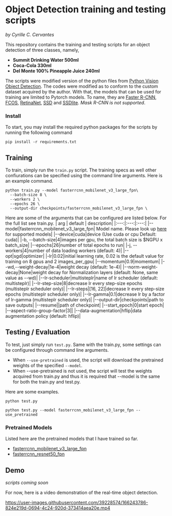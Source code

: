 # Object Detection training and testing scripts
*by Cyrille C. Cervantes*

This repository contains the training and testing scripts for an object detection of three classes, namely,
- **Summit Drinking Water 500ml**
- **Coca-Cola 330ml** 
- **Del Monte 100% Pineapple Juice 240ml**

The scripts were modified version of the python files from [Python Vision Object Detection](https://github.com/pytorch/vision/tree/main/references/detection). The codes were modified as to conform to the custom dataset acquired by the author. With that, the models that can be used for training are limited to Pytorch models. To name, they are [Faster R-CNN](https://arxiv.org/abs/1506.01497), [FCOS](https://arxiv.org/abs/1904.01355), [RetinaNet](https://arxiv.org/abs/1708.02002), [SSD](https://arxiv.org/abs/1512.02325) and [SSDlite](https://arxiv.org/abs/1801.04381). *Mask R-CNN is not supported*.


### Install
To start, you may install the required python packages for the scripts by running the following command
```
pip install -r requirements.txt
```
## Training
To train, simply run the ```train.py``` script. The training specs as well other confiurations can be specified using the command line arguments. Here is an example command.
```
python train.py --model fasterrcnn_mobilenet_v3_large_fpn\
  --batch-size 8 \
  --workers 2 \
  --epochs 26 \
  --output-dir checkpoints/fasterrcnn_mobilenet_v3_large_fpn \
```
Here are some of the arguments that can be configured are listed below. For the full list see train.py.
| arg | default | description|
|:---:|:---:|:---:|
|--model|fasterrcnn_mobilenet_v3_large_fpn| Model name. Please look up [here](https://pytorch.org/vision/stable/models.html#object-detection-instance-segmentation-and-person-keypoint-detection) for supported models|
|--device|cuda|device (Use cuda or cpu Default: cuda)|
|-b, --batch-size|4|images per gpu, the total batch size is $NGPU x batch_size|
|--epochs|26|number of total epochs to run|
|-j, --workers|4|number of data loading workers (default: 4)|
|--opt|sgd|optimizer|
|-lr|0.02|initial learning rate, 0.02 is the default value for training on 8 gpus and 2 images_per_gpu|
|--momentum|0.9|momentum|
|--wd,--weight-decay|1e-4|weight decay (default: 1e-4)|
|--norm-weight-decay|None|weight decay for Normalization layers (default: None, same value as --wd)|
|--lr-scheduler|multisteplr|name of lr scheduler (default: multisteplr)|
|--lr-step-size|8|decrease lr every step-size epochs (multisteplr scheduler only)|
|--lr-steps|[16, 22]|decrease lr every step-size epochs (multisteplr scheduler only)|
|--lr-gamma|0.1|decrease lr by a factor of lr-gamma (multisteplr scheduler only)|
|--output-dir|checkpoints|path to save outputs|
|--resume||path of checkpoint|
|--start_epoch|0|start epoch|
|--aspect-ratio-group-factor|3||
|--data-augmentation|hflip|data augmentation policy (default: hflip)|

## Testing / Evaluation
To test, just simply run ```test.py```. Same with the train.py, some settings can be configured through command line arguments.
- When ```--use-pretrained``` is used, the script will download the pretrained weights of the specified ```--model```.
- When --use-pretrained is not used, the script will test the weights acquired from train.py and thus it is required that --model is the same for both the train.py and test.py.

Here are some examples.
```
python test.py
```
```
python test.py --model fasterrcnn_mobilenet_v3_large_fpn --use_pretrained
```
### Pretrained Models
Listed here are the pretrained models that I have trained so far.
- [fasterrcnn_mobilenet_v3_large_fpn](https://drive.google.com/file/d/1xQk-581FjmaOeFq3lk7PcVvalYId2yvE/view?usp=sharing)
- [fasterrcnn_resnet50_fpn](https://drive.google.com/file/d/1PVSCT-UDnLyglHslZnMo353zEqI0K2VP/view?usp=sharing)

## Demo
*scripts coming soon*

For now, here is a video demonstration of the real-time object detection.

https://user-images.githubusercontent.com/39228574/166243786-824e219d-0694-4c24-920d-373414aea20e.mp4


